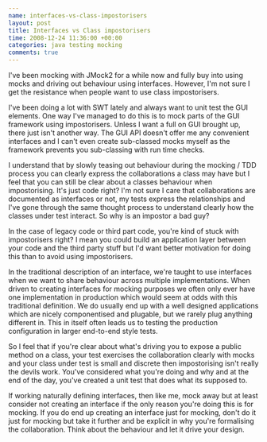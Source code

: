 ```yaml
---
name: interfaces-vs-class-impostorisers
layout: post
title: Interfaces vs Class impostorisers
time: 2008-12-24 11:36:00 +00:00
categories: java testing mocking
comments: true
---
```


I've been mocking with JMock2 for a while now and fully buy into using mocks and driving out behaviour using interfaces. However, I'm not sure I get the resistance when people want to use class impostorisers.

  

I've been doing a lot with SWT lately and always want to unit test the GUI
elements. One way I've managed to do this is to mock parts of the GUI
framework using impostorisers. Unless I want a full on GUI brought up, there
just isn't another way. The GUI API doesn't offer me any convenient interfaces
and I can't even create sub-classed mocks myself as the framework prevents you
sub-classing with run time checks.

  

I understand that by slowly teasing out behaviour during the mocking / TDD
process you can clearly express the collaborations a class may have but I feel
that you can still be clear about a classes behaviour when impostorising. It's
just code right? I'm not sure I care that collaborations are documented as
interfaces or not, my tests express the relationships and I've gone through
the same thought process to understand clearly how the classes under test
interact. So why is an impostor a bad guy?

  

In the case of legacy code or third part code, you're kind of stuck with
impostorisers right? I mean you could build an application layer between your
code and the third party stuff but I'd want better motivation for doing this
than to avoid using impostorisers.

<!-- more -->

In the traditional description of an interface, we're taught to use interfaces
when we want to share behaviour across multiple implementations. When driven
to creating interfaces for mocking purposes we often only ever have one
implementation in production which would seem at odds with this traditional
definition. We do usually end up with a well designed applications which are
nicely componentised and plugable, but we rarely plug anything different in.
This in itself often leads us to testing the production configuration in
larger end-to-end style tests.

  

So I feel that if you're clear about what's driving you to expose a public
method on a class, your test exercises the collaboration clearly with mocks
and your class under test is small and discrete then impostorising isn't
really the devils work. You've considered what you're doing and why and at the
end of the day, you've created a unit test that does what its supposed to.

  

If working naturally defining interfaces, then like me, mock away but at least
consider not creating an interface if the only reason you're doing this is for
mocking. If you do end up creating an interface just for mocking, don't do it
just for mocking but take it further and be explicit in why you're formalising
the collaboration. Think about the behaviour and let it drive your design.

  




  

  



